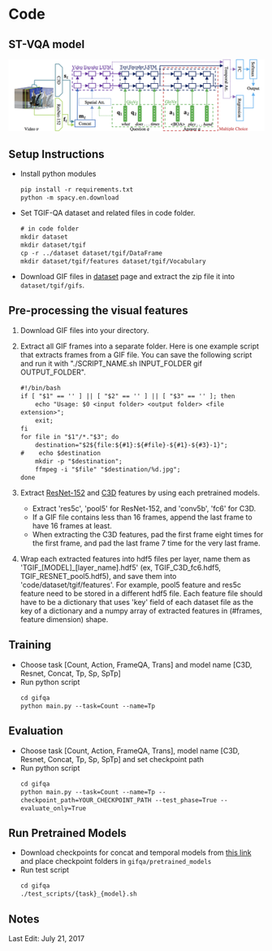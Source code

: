 # Code

ST-VQA model
-----

![](../resources/tgif_model.png "TGIF-QA")



Setup Instructions
-----

* Install python modules

    ```
    pip install -r requirements.txt
    python -m spacy.en.download
    ```

* Set TGIF-QA dataset and related files in code folder.

    ```
    # in code folder
    mkdir dataset
    mkdir dataset/tgif
    cp -r ../dataset dataset/tgif/DataFrame
    mkdir dataset/tgif/features dataset/tgif/Vocabulary
    ```

* Download GIF files in [dataset](../dataset/README.md) page and extract the zip file it into `dataset/tgif/gifs`.



Pre-processing the visual features
-----
1. Download GIF files into your directory.


2. Extract all GIF frames into a separate folder. Here is one example script that extracts frames from a GIF file. You can save the following script and run it with "./SCRIPT_NAME.sh INPUT_FOLDER gif OUTPUT_FOLDER".

    ```
    #!/bin/bash
    if [ "$1" == '' ] || [ "$2" == '' ] || [ "$3" == '' ]; then
        echo "Usage: $0 <input folder> <output folder> <file extension>";
        exit;
    fi
    for file in "$1"/*."$3"; do
        destination="$2${file:${#1}:${#file}-${#1}-${#3}-1}";
    #    echo $destination
        mkdir -p "$destination";
        ffmpeg -i "$file" "$destination/%d.jpg";
    done
    
    ```


3. Extract [ResNet-152](https://github.com/KaimingHe/deep-residual-networks) and [C3D](https://github.com/facebook/C3D) features by using each pretrained models.
    - Extract 'res5c', 'pool5' for ResNet-152, and 'conv5b', 'fc6' for C3D.
    - If a GIF file contains less than 16 frames, append the last frame to have 16 frames at least.
    - When extracting the C3D features, pad the first frame eight times for the first frame, and pad the last frame 7 time for the very last frame.
      
    



4. Wrap each extracted features into hdf5 files per layer, name them as 'TGIF_[MODEL]_[layer_name].hdf5' (ex, TGIF_C3D_fc6.hdf5, TGIF_RESNET_pool5.hdf5), and save them into 'code/dataset/tgif/features'. For example, pool5 feature and res5c feature need to be stored in a different hdf5 file. Each feature file should have to be a dictionary that uses 'key' field of each dataset file as the key of a dictionary and a numpy array of extracted features in (\#frames, feature dimension) shape. 




Training
-----

* Choose task [Count, Action, FrameQA, Trans] and model name [C3D, Resnet, Concat, Tp, Sp, SpTp]
* Run python script
    ```
    cd gifqa
    python main.py --task=Count --name=Tp
    ```



Evaluation
-----

* Choose task [Count, Action, FrameQA, Trans], model name [C3D, Resnet, Concat, Tp, Sp, SpTp] and set checkpoint path
* Run python script
    ```
    cd gifqa
    python main.py --task=Count --name=Tp --checkpoint_path=YOUR_CHECKPOINT_PATH --test_phase=True --evaluate_only=True
    ```



Run Pretrained Models
-----

* Download checkpoints for concat and temporal models from [this link](https://drive.google.com/file/d/0B3L3T96t5Td_Q2JFRmtxbEdIMUk/view?usp=sharing) and place checkpoint folders in `gifqa/pretrained_models`
* Run test script
    ```
    cd gifqa
    ./test_scripts/{task}_{model}.sh
    ```



## Notes

Last Edit: July 21, 2017
